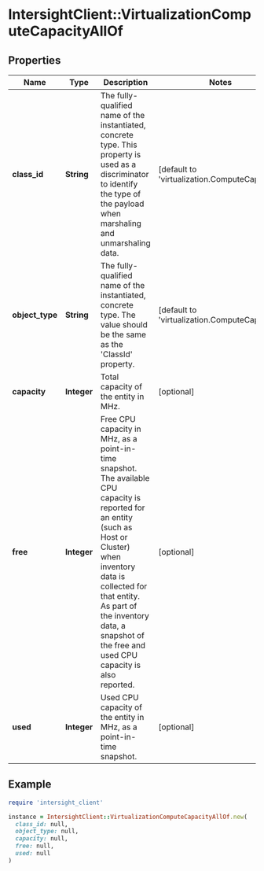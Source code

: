 # IntersightClient::VirtualizationComputeCapacityAllOf

## Properties

| Name | Type | Description | Notes |
| ---- | ---- | ----------- | ----- |
| **class_id** | **String** | The fully-qualified name of the instantiated, concrete type. This property is used as a discriminator to identify the type of the payload when marshaling and unmarshaling data. | [default to &#39;virtualization.ComputeCapacity&#39;] |
| **object_type** | **String** | The fully-qualified name of the instantiated, concrete type. The value should be the same as the &#39;ClassId&#39; property. | [default to &#39;virtualization.ComputeCapacity&#39;] |
| **capacity** | **Integer** | Total capacity of the entity in MHz. | [optional] |
| **free** | **Integer** | Free CPU capacity in MHz, as a point-in-time snapshot. The available CPU capacity is reported for an entity (such as Host or Cluster) when inventory data is collected for that entity. As part of the inventory data, a snapshot of the free and used CPU capacity is also reported. | [optional] |
| **used** | **Integer** | Used CPU capacity of the entity in MHz, as a point-in-time snapshot. | [optional] |

## Example

```ruby
require 'intersight_client'

instance = IntersightClient::VirtualizationComputeCapacityAllOf.new(
  class_id: null,
  object_type: null,
  capacity: null,
  free: null,
  used: null
)
```

